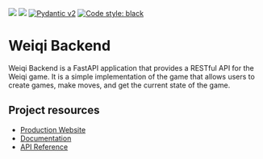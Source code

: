 [<img src="https://img.shields.io/badge/Python-v3.12-blue">](https://www.python.org/downloads/release/python-3119/)
[<img src="https://img.shields.io/badge/FastAPI-v0.115.5-green">](https://www.python.org/downloads/release/python-3119/)
[![Pydantic v2](https://img.shields.io/endpoint?url=https://raw.githubusercontent.com/pydantic/pydantic/main/docs/badge/v2.json)](https://docs.pydantic.dev/latest/contributing/#badges)
[![Code style: black](https://img.shields.io/badge/code%20style-black-000000.svg)](https://github.com/psf/black)

# Weiqi Backend

Weiqi Backend is a FastAPI application that provides a RESTful API for the Weiqi game. It is a simple implementation of the game that allows users to create games, make moves, and get the current state of the game.

## Project resources

- [Production Website](https://duerx9ttvgdyw.cloudfront.net)
- [Documentation](https://roman505050.github.io/weiqi-backend)
- [API Reference](https://roman505050.github.io/weiqi-backend/docs/api)